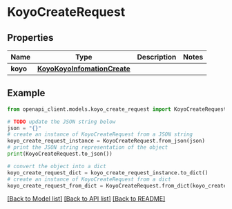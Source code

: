 # KoyoCreateRequest


## Properties

Name | Type | Description | Notes
------------ | ------------- | ------------- | -------------
**koyo** | [**KoyoKoyoInfomationCreate**](KoyoKoyoInfomationCreate.md) |  | 

## Example

```python
from openapi_client.models.koyo_create_request import KoyoCreateRequest

# TODO update the JSON string below
json = "{}"
# create an instance of KoyoCreateRequest from a JSON string
koyo_create_request_instance = KoyoCreateRequest.from_json(json)
# print the JSON string representation of the object
print(KoyoCreateRequest.to_json())

# convert the object into a dict
koyo_create_request_dict = koyo_create_request_instance.to_dict()
# create an instance of KoyoCreateRequest from a dict
koyo_create_request_from_dict = KoyoCreateRequest.from_dict(koyo_create_request_dict)
```
[[Back to Model list]](../README.md#documentation-for-models) [[Back to API list]](../README.md#documentation-for-api-endpoints) [[Back to README]](../README.md)


